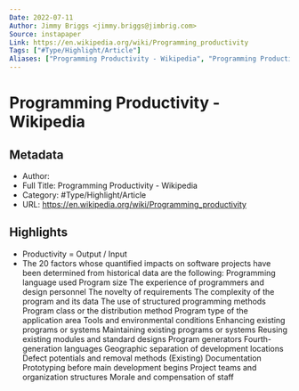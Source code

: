 ```yaml
---
Date: 2022-07-11
Author: Jimmy Briggs <jimmy.briggs@jimbrig.com>
Source: instapaper
Link: https://en.wikipedia.org/wiki/Programming_productivity
Tags: ["#Type/Highlight/Article"]
Aliases: ["Programming Productivity - Wikipedia", "Programming Productivity - Wikipedia"]
---
```

# Programming Productivity - Wikipedia

## Metadata
- Author: 
- Full Title: Programming Productivity - Wikipedia
- Category: #Type/Highlight/Article
- URL: https://en.wikipedia.org/wiki/Programming_productivity

## Highlights
- Productivity = Output / Input
- The 20 factors whose quantified impacts on software projects have been determined from historical data are the following:
  Programming language used
  Program size
  The experience of programmers and design personnel
  The novelty of requirements
  The complexity of the program and its data
  The use of structured programming methods
  Program class or the distribution method
  Program type of the application area
  Tools and environmental conditions
  Enhancing existing programs or systems
  Maintaining existing programs or systems
  Reusing existing modules and standard designs
  Program generators
  Fourth-generation languages
  Geographic separation of development locations
  Defect potentials and removal methods
  (Existing) Documentation
  Prototyping before main development begins
  Project teams and organization structures
  Morale and compensation of staff
